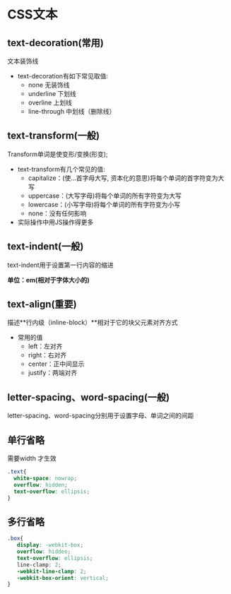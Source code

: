 # CSS文本

## text-decoration(常用)
文本装饰线
* text-decoration有如下常见取值:
  * none 无装饰线
  * underline 下划线
  * overline 上划线
  * line-through 中划线（删除线）


## text-transform(一般)
Transform单词是使变形/变换(形变);
* text-transform有几个常见的值:
  * capitalize：(使…首字母大写, 资本化的意思)将每个单词的首字符变为大写
  * uppercase：(大写字母)将每个单词的所有字符变为大写
  * lowercase：(小写字母)将每个单词的所有字符变为小写
  * none：没有任何影响
* 实际操作中用JS操作得更多

## text-indent(一般)
text-indent用于设置第一行内容的缩进

**单位：em(相对于字体大小的)**

## text-align(重要)
描述**行内级（inline-block）**相对于它的块父元素对齐方式
* 常用的值
  * left：左对齐
  * right：右对齐
  * center：正中间显示
  * justify：两端对齐 


## letter-spacing、word-spacing(一般)
letter-spacing、word-spacing分别用于设置字母、单词之间的间距


## 单行省略
需要width 才生效
```css
.text{
  white-space: nowrap;
  overflow: hidden;
  text-overflow: ellipsis;
}
```

## 多行省略
```css
.box{
   display: -webkit-box;
   overflow: hidden;
   text-overflow: ellipsis;
   line-clamp: 2;
   -webkit-line-clamp: 2;
   -webkit-box-orient: vertical;
}

```



